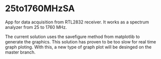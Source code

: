 # 25to1760MHzSA
App for data acquisition from RTL2832 receiver. It works as a spectrum analyzer from 25 to 1760 MHz.

The current solution uses the savefigure method from matplotlib to generate the graphics. This solution has proven to be too slow for real time graph ploting. With this, a new type of graph plot will be desinged on the master branch.
